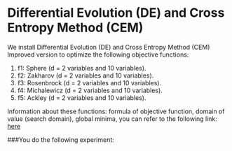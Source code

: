 # Differential Evolution (DE) and Cross Entropy Method (CEM)
We install Differential Evolution (DE) and Cross Entropy Method (CEM)
Improved version to optimize the following objective functions:
1. f1: Sphere (d = 2 variables and 10 variables).
2. f2: Zakharov (d = 2 variables and 10 variables).
3. f3: Rosenbrock (d = 2 variables and 10 variables).
4. f4: Michalewicz (d = 2 variables and 10 variables).
5. f5: Ackley (d = 2 variables and 10 variables).

Information about these functions: formula of objective function, domain of value (search domain), global minima, you can refer to the following link:
[here](https://www.sfu.ca/~ssurjano/optimization.html)

###You do the following experiment:




